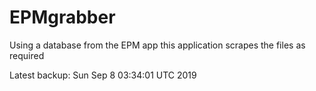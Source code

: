 # EPMgrabber
Using a database from the EPM app this application scrapes the files as required


Latest backup: Sun Sep 8 03:34:01 UTC 2019

